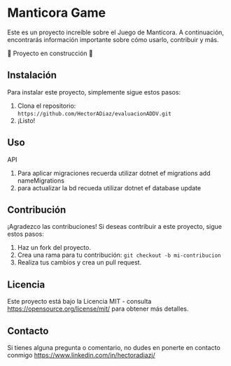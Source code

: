 # Manticora Game
Este es un proyecto increíble sobre el Juego de Manticora. A continuación, encontrarás información importante sobre cómo usarlo, contribuir y más.

:construction: Proyecto en construcción :construction:
## Instalación
Para instalar este proyecto, simplemente sigue estos pasos:

1. Clona el repositorio: `https://github.com/HectorADiaz/evaluacionADDV.git`
2. ¡Listo!

## Uso
API
1. Para aplicar migraciones recuerda utilizar dotnet ef migrations add nameMigrations
2. para actualizar la bd recueda utilizar dotnet ef database update
   

## Contribución
¡Agradezco las contribuciones! Si deseas contribuir a este proyecto, sigue estos pasos:

1. Haz un fork del proyecto.
2. Crea una rama para tu contribución: `git checkout -b mi-contribucion`
3. Realiza tus cambios y crea un pull request.

## Licencia
Este proyecto está bajo la Licencia MIT - consulta https://opensource.org/license/mit/ para obtener más detalles.

## Contacto
Si tienes alguna pregunta o comentario, no dudes en ponerte en contacto conmigo https://www.linkedin.com/in/hectoradiazj/


